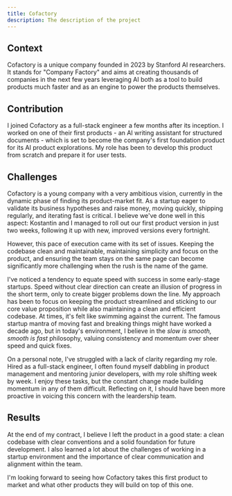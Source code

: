 ```yaml
---
title: Cofactory
description: The description of the project
---
```


## Context

Cofactory is a unique company founded in 2023 by Stanford AI researchers. It stands for "Company Factory" and aims at creating thousands of companies in the next few years leveraging AI both as a tool to build products much faster and as an engine to power the products themselves.

## Contribution

I joined Cofactory as a full-stack engineer a few months after its inception. I worked on one of their first products - an AI writing assistant for structured documents - which is set to become the company's first foundation product for its AI product explorations. My role has been to develop this product from scratch and prepare it for user tests.

## Challenges

Cofactory is a young company with a very ambitious vision, currently in the dynamic phase of finding its product-market fit. As a startup eager to validate its business hypotheses and raise money, moving quickly, shipping regularly, and iterating fast is critical. I believe we've done well in this aspect: Kostantin and I managed to roll out our first product version in just two weeks, following it up with new, improved versions every fortnight.

However, this pace of execution came with its set of issues. Keeping the codebase clean and maintainable, maintaining simplicity and focus on the product, and ensuring the team stays on the same page can become significantly more challenging when the rush is the name of the game.

I've noticed a tendency to equate speed with success in some early-stage startups. Speed without clear direction can create an illusion of progress in the short term, only to create bigger problems down the line. My approach has been to focus on keeping the product streamlined and sticking to our core value proposition while also maintaining a clean and efficient codebase. At times, it's felt like swimming against the current. The famous startup mantra of moving fast and breaking things might have worked a decade ago, but in today's environment, I believe in the _slow is smooth, smooth is fast_ philosophy, valuing consistency and momentum over sheer speed and quick fixes.

On a personal note, I've struggled with a lack of clarity regarding my role. Hired as a full-stack engineer, I often found myself dabbling in product management and mentoring junior developers, with my role shifting week by week. I enjoy these tasks, but the constant change made building momentum in any of them difficult. Reflecting on it, I should have been more proactive in voicing this concern with the leardership team.

## Results

At the end of my contract, I believe I left the product in a good state: a clean codebase with clear conventions and a solid foundation for future development. I also learned a lot about the challenges of working in a startup environment and the importance of clear communication and alignment within the team.

I'm looking forward to seeing how Cofactory takes this first product to market and what other products they will build on top of this one.
